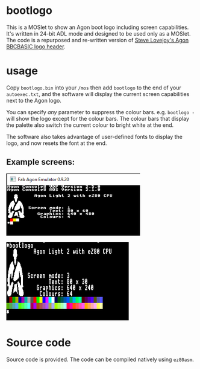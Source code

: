 # bootlogo
This is a MOSlet to show an Agon boot logo including screen capabilities. It's written in 24-bit ADL mode and designed to be used only as a MOSlet. The code is a repurposed and re-written version of [Steve Lovejoy's Agon BBCBASIC logo header](https://github.com/The-8bit-Noob/AGON_BASIC_HEADER/).

# usage
Copy `bootlogo.bin` into your `/mos` then add `bootlogo` to the end of your `autoexec.txt`, and the software will display the current screen capabilities next to the Agon logo.

You can specify *any* parameter to suppress the colour bars. e.g. `bootlogo -` will show the logo except for the colour bars. The colour bars that display the palette also switch the current colour to bright white at the end.

The software also takes advantage of user-defined fonts to display the logo, and now resets the font at the end.

## Example screens:
![bootlogo run in autoexec with defaults](bootlogo_autoexec.PNG)

![bootlogo from command line in mode 3](bootlogo_mode3.PNG)

# Source code
Source code is provided. The code can be compiled natively using `ez80asm`.


